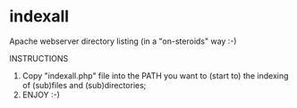 # indexall
Apache webserver directory listing (in a "on-steroids" way :-)

INSTRUCTIONS
1. Copy "indexall.php" file into the PATH you want to (start to) the indexing of (sub)files and (sub)directories;
2. ENJOY :-)
